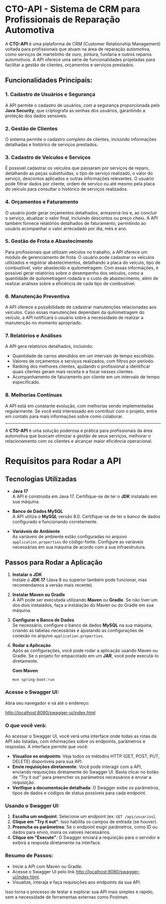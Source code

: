 # CTO-API - Sistema de CRM para Profissionais de Reparação Automotiva

A **CTO-API** é uma plataforma de CRM (Customer Relationship Management) voltada para profissionais que atuam na área de reparação automotiva, como serviços de martelinho de ouro, pintura, funilaria e outros reparos automotivos. A API oferece uma série de funcionalidades projetadas para facilitar a gestão de clientes, orçamentos e serviços prestados.

## Funcionalidades Principais:

### 1. Cadastro de Usuários e Segurança
A API permite o cadastro de usuários, com a segurança proporcionada pelo **Java Security**, que criptografa as senhas dos usuários, garantindo a proteção dos dados sensíveis.

### 2. Gestão de Clientes
O sistema permite o cadastro completo de clientes, incluindo informações detalhadas e histórico de serviços prestados.

### 3. Cadastro de Veículos e Serviços
É possível cadastrar os veículos que passaram por serviços de reparo, detalhando as peças substituídas, o tipo de serviço realizado, o valor do serviço, descontos aplicados e outras informações relevantes. O usuário pode filtrar dados por cliente, ordem de serviço ou até mesmo pela placa do veículo para consultar o histórico de serviços realizados.

### 4. Orçamentos e Faturamento
O usuário pode gerar orçamentos detalhados, armazená-los e, ao concluir o serviço, atualizar o valor final, incluindo descontos ou preço cheio. A API também fornece relatórios detalhados de faturamento, permitindo ao usuário acompanhar o valor arrecadado por dia, mês e ano.

### 5. Gestão de Frota e Abastecimento
Para profissionais que utilizam veículos no trabalho, a API oferece um módulo de gerenciamento de frota. O usuário pode cadastrar os veículos utilizados e registrar abastecimentos, detalhando a placa do veículo, tipo de combustível, valor abastecido e quilometragem. Com essas informações, é possível gerar relatórios sobre o desempenho dos veículos, como a quantidade de quilometragem rodada e o custo de abastecimento, além de realizar análises sobre a eficiência de cada tipo de combustível.

### 6. Manutenção Preventiva
A API oferece a possibilidade de cadastrar manutenções relacionadas aos veículos. Caso essas manutenções dependam da quilometragem do veículo, a API notificará o usuário sobre a necessidade de realizar a manutenção no momento apropriado.

### 7. Relatórios e Análises
A API gera relatórios detalhados, incluindo:
- Quantidade de carros atendidos em um intervalo de tempo escolhido.
- Valores de orçamentos e serviços realizados, com filtros por período.
- Ranking dos melhores clientes, ajudando o profissional a identificar quais clientes geram mais receita e a focar nesses clientes.
- Acompanhamento de faturamento por cliente em um intervalo de tempo especificado.

### 8. Melhorias Contínuas
A API está em constante evolução, com melhorias sendo implementadas regularmente. Se você está interessado em contribuir com o projeto, entre em contato para mais informações sobre como colaborar.

---

A **CTO-API** é uma solução poderosa e prática para profissionais da área automotiva que buscam otimizar a gestão de seus serviços, melhorar o relacionamento com os clientes e alcançar maior eficiência operacional.
# Requisitos para Rodar a API

## Tecnologias Utilizadas

- **Java 17**  
  A API é construída em Java 17. Certifique-se de ter o **JDK** instalado em sua máquina.

- **Banco de Dados MySQL**  
  A API utiliza o **MySQL** versão 8.0. Certifique-se de ter o banco de dados configurado e funcionando corretamente.

- **Variáveis de Ambiente**  
  As variáveis de ambiente estão configuradas no arquivo `application.properties` do código-fonte. Configure as variáveis necessárias em sua máquina de acordo com a sua infraestrutura.

## Passos para Rodar a Aplicação

1. **Instalar o JDK**  
   Instale o **JDK 17** (Java 8 ou superior também pode funcionar, mas recomendamos a versão mais recente).

2. **Instalar Maven ou Gradle**  
   A API pode ser executada utilizando **Maven** ou **Gradle**. Se não tiver um dos dois instalados, faça a instalação do Maven ou do Gradle em sua máquina.

3. **Configurar o Banco de Dados**  
   Se necessário, configure o banco de dados **MySQL** na sua máquina, criando as tabelas necessárias e ajustando as configurações de conexão no arquivo `application.properties`.

4. **Rodar a Aplicação**  
   Após as configurações, você pode rodar a aplicação usando Maven ou Gradle. Se o projeto for empacotado em um **JAR**, você pode executá-lo diretamente.

   **Com Maven**:
   ```bash
   mvn spring-boot:run
### Acesse o Swagger UI:
Abra seu navegador e vá até o endereço:

[http://localhost:8080/swagger-ui/index.html](http://localhost:8080/swagger-ui/index.html)

### O que você verá:
Ao acessar o Swagger UI, você verá uma interface onde todas as rotas da API são listadas, com informações sobre os endpoints, parâmetros e respostas. A interface permite que você:

- **Visualize os endpoints**: Veja todos os métodos HTTP (GET, POST, PUT, DELETE) disponíveis para sua API.
- **Envie requisições diretamente**: Você pode interagir com a API, enviando requisições diretamente do Swagger UI. Basta clicar no botão de "Try it out" para preencher os parâmetros necessários e enviar a requisição.
- **Verifique a documentação detalhada**: O Swagger exibe os parâmetros, tipos de dados e códigos de status possíveis para cada endpoint.

### Usando o Swagger UI:
1. **Escolha um endpoint**: Selecione um endpoint (ex: `GET /api/usuarios`).
2. **Clique em "Try it out"**: Isso habilita os campos de entrada (se houver).
3. **Preencha os parâmetros**: Se o endpoint exigir parâmetros, como ID ou dados para envio, insira os valores necessários.
4. **Clique em "Execute"**: O Swagger enviará a requisição para o servidor e exibirá a resposta diretamente na interface.

### Resumo de Passos:
- Inicie a API com Maven ou Gradle.
- Acesse o Swagger UI pelo link [http://localhost:8080/swagger-ui/index.html](http://localhost:8080/swagger-ui/index.html).
- Visualize, interaja e faça requisições aos endpoints da sua API.

Isso torna o processo de testar e explorar sua API mais simples e rápido, sem a necessidade de ferramentas externas como Postman.
